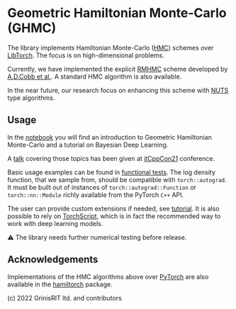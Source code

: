 # Geometric Hamiltonian Monte-Carlo (GHMC)

The library implements Hamiltonian Monte-Carlo 
([HMC](https://www.sciencedirect.com/science/article/abs/pii/037026938791197X)) 
schemes over [LibTorch](https://pytorch.org/cppdocs/). 
The focus is on high-dimensional problems. 

Currently, we have implemented the explicit 
[RMHMC](https://rss.onlinelibrary.wiley.com/doi/full/10.1111/j.1467-9868.2010.00765.x) 
scheme developed by [A.D.Cobb et al.](https://arxiv.org/abs/1910.06243). 
A standard HMC algorithm is also available.

In the near future, our research focus on enhancing this scheme with 
[NUTS](https://jmlr.org/papers/v15/hoffman14a.html) type algorithms. 

## Usage 
 
In the [notebook](bayesian_deep_learning.ipynb) you will find an introduction to Geometric Hamiltonian Monte-Carlo and a tutorial on Bayesian Deep Learning.

A [talk](https://www.youtube.com/watch?v=d6ezzxzqEaA&t=25s) covering
those topics has been given at 
[itCppCon21](https://italiancpp.org/itcppcon21) conference.

Basic usage examples can be found in [functional tests](../../test/ghmc). The log density function, that we sample from, should be compatible with `torch::autograd`. 
It must be built out of instances of `torch::autograd::Function` or `torch::nn::Module` richly available from the PyTorch `C++` API. 

The user can provide custom extensions if needed, 
see [tutorial](https://pytorch.org/tutorials/advanced/cpp_autograd.html).
It is also possible to rely on 
[TorchScript](https://pytorch.org/tutorials/advanced/cpp_export.html), 
which is in fact the recommended way to work with deep learning models. 

:warning: The library needs further numerical testing before release. 

## Acknowledgements

Implementations of the HMC algorithms above over [PyTorch](https://pytorch.org) 
are also available in the 
[hamiltorch](https://github.com/AdamCobb/hamiltorch) package.

(c) 2022 GrinisRIT ltd. and contributors

